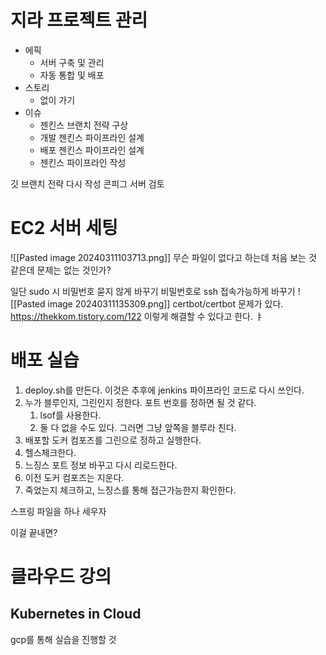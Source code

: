 # 지라 프로젝트 관리
- 에픽
	- 서버 구축 및 관리
	- 자동 통합 및 배포
- 스토리
	- 없이 가기
- 이슈
	- 젠킨스 브랜치 전략 구상
	- 개발 젠킨스 파이프라인 설계
	- 배포 젠킨스 파이프라인 설계
	- 젠킨스 파이프라인 작성

깃 브랜치 전략 다시 작성
콘피그 서버 검토

# EC2 서버 세팅
![[Pasted image 20240311103713.png]]
무슨 파일이 없다고 하는데 처음 보는 것 같은데 문제는 없는 것인가?

일단 sudo 시 비밀번호 묻지 않게 바꾸기
비밀번호로 ssh 접속가능하게 바꾸기
![[Pasted image 20240311135309.png]]
certbot/certbot 문제가 있다. 
https://thekkom.tistory.com/122
이렇게 해결할 수 있다고 한다. ㅑ
# 배포 실습
1. deploy.sh를 만든다. 이것은 추후에 jenkins 파이프라인 코드로 다시 쓰인다.
2. 누가 블루인지, 그린인지 정한다. 포트 번호를 정하면 될 것 같다.
	1. lsof를 사용한다. 
	2. 둘 다 없을 수도 있다. 그러면 그냥 앞쪽을 블루라 친다.
3. 배포할 도커 컴포즈를 그린으로 정하고 실행한다. 
4. 헬스체크한다.
5. 느징스 포트 정보 바꾸고 다시 리로드한다.
6. 이전 도커 컴포즈는 지운다.
7. 죽었는지 체크하고, 느징스를 통해 접근가능한지 확인한다.

스프링 파일을 하나 세우자


이걸 끝내면? 

# 클라우드 강의

## Kubernetes in Cloud

gcp를 통해 실습을 진행할 것